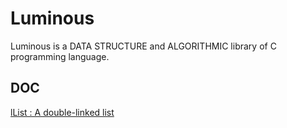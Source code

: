# Luminous
Luminous is a DATA STRUCTURE and ALGORITHMIC library of C programming language.

## DOC
[lList : A double-linked list]()
